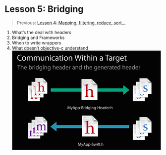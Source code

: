 # Lesson 5: Bridging
> Previous:  [Lesson 4: Mapping, filtering, reduce, sort…](bear://x-callback-url/open-note?id=E7068AAC-C318-4475-8EB7-C44574EF845F-1071-00000EABCC3CD0F8)  
1. What’s the deal with headers
2. Bridging and Frameworks
3. When to write wrappers
4. What doesn’t objective-c understand
![](Lesson%205:%20Bridging/9306D911-10EE-4DA0-931F-B3F1B508C0AE.png)